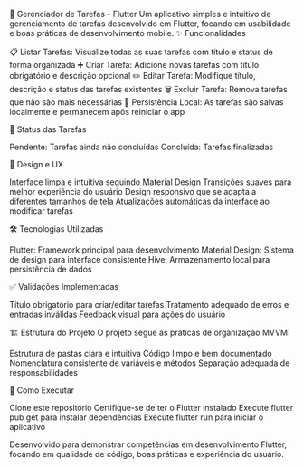 📝 Gerenciador de Tarefas - Flutter
Um aplicativo simples e intuitivo de gerenciamento de tarefas desenvolvido em Flutter, focando em usabilidade e boas práticas de desenvolvimento mobile.
✨ Funcionalidades

📋 Listar Tarefas: Visualize todas as suas tarefas com título e status de forma organizada
➕ Criar Tarefa: Adicione novas tarefas com título obrigatório e descrição opcional
✏️ Editar Tarefa: Modifique título, descrição e status das tarefas existentes
🗑️ Excluir Tarefa: Remova tarefas que não são mais necessárias
💾 Persistência Local: As tarefas são salvas localmente e permanecem após reiniciar o app

🎯 Status das Tarefas

Pendente: Tarefas ainda não concluídas
Concluída: Tarefas finalizadas

🎨 Design e UX

Interface limpa e intuitiva seguindo Material Design
Transições suaves para melhor experiência do usuário
Design responsivo que se adapta a diferentes tamanhos de tela
Atualizações automáticas da interface ao modificar tarefas

🛠️ Tecnologias Utilizadas

Flutter: Framework principal para desenvolvimento
Material Design: Sistema de design para interface consistente
Hive: Armazenamento local para persistência de dados

✅ Validações Implementadas

Título obrigatório para criar/editar tarefas
Tratamento adequado de erros e entradas inválidas
Feedback visual para ações do usuário

🏗️ Estrutura do Projeto
O projeto segue as práticas de organização MVVM:

Estrutura de pastas clara e intuitiva
Código limpo e bem documentado
Nomenclatura consistente de variáveis e métodos
Separação adequada de responsabilidades

🚀 Como Executar

Clone este repositório
Certifique-se de ter o Flutter instalado
Execute flutter pub get para instalar dependências
Execute flutter run para iniciar o aplicativo

Desenvolvido para demonstrar competências em desenvolvimento Flutter, focando em qualidade de código, boas práticas e experiência do usuário.
